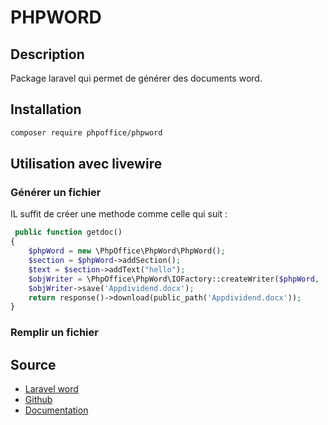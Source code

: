 # PHPWORD

## Description

Package laravel qui permet de générer des documents word.

## Installation 

```sh
composer require phpoffice/phpword
```

## Utilisation avec livewire

### Générer un fichier

IL suffit de créer une methode comme celle qui suit :

```php
 public function getdoc()
{
    $phpWord = new \PhpOffice\PhpWord\PhpWord();
    $section = $phpWord->addSection();
    $text = $section->addText("hello");
    $objWriter = \PhpOffice\PhpWord\IOFactory::createWriter($phpWord, 'Word2007');
    $objWriter->save('Appdividend.docx');
    return response()->download(public_path('Appdividend.docx'));
}
```

### Remplir un fichier

## Source

* [Laravel word](https://appdividend.com/2018/04/23/how-to-create-word-document-file-in-laravel/)
* [Github](https://github.com/PHPOffice/PHPWord)
* [Documentation](https://phpword.readthedocs.io/en/latest/)